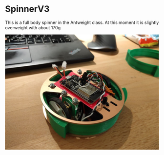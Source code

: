# SpinnerV3
This is a full body spinner in the Antweight class. At this moment it is slightly overweight with about 170g

![SpinnerV3](spinnerv3.jpeg)

